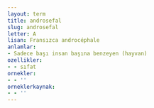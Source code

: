 ```yaml
---
layout: term
title: androsefal
slug: androsefal
letter: A
lisan: Fransızca androcéphale
anlamlar:
- Sadece başı insan başına benzeyen (hayvan)
ozellikler:
- - sıfat
ornekler:
- - ''
orneklerkaynak:
- - ''
---
```

